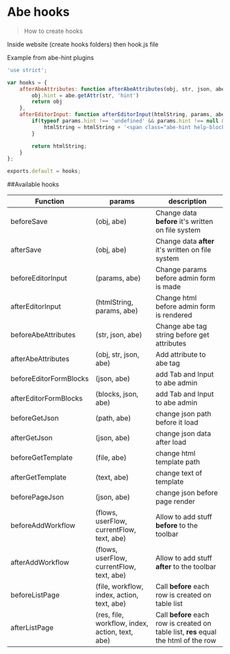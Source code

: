 # Abe hooks

> How to create hooks

Inside website (create hooks folders) then hook.js file

Example from abe-hint plugins

```javascript
'use strict';

var hooks = {
	afterAbeAttributes: function afterAbeAttributes(obj, str, json, abe) {
		obj.hint = abe.getAttr(str, 'hint')
		return obj
	},
	afterEditorInput: function afterEditorInput(htmlString, params, abe) {
		if(typeof params.hint !== 'undefined' && params.hint !== null && params.hint !== '') {
			htmlString = htmlString + '<span class="abe-hint help-block"><span class="glyphicon glyphicon-info-sign"></span>' + params.hint + '</span>'
		}

		return htmlString;
	}
};

exports.default = hooks;
```

##Available hooks

Function | params | description
--- | --- | --- |
beforeSave | (obj, abe) | Change data **before** it's written on file system
afterSave | (obj, abe) | Change data **after** it's written on file system
beforeEditorInput | (params, abe) | Change params before admin form is made
afterEditorInput | (htmlString, params, abe) | Change html before admin form is rendered
beforeAbeAttributes | (str, json, abe) | Change abe tag string before get attributes
afterAbeAttributes | (obj, str, json, abe) | Add attribute to abe tag
beforeEditorFormBlocks | (json, abe) | add Tab and Input to abe admin
afterEditorFormBlocks | (blocks, json, abe) | add Tab and Input to abe admin
beforeGetJson | (path, abe) | change json path before it load
afterGetJson | (json, abe) | change json data after load
beforeGetTemplate | (file, abe) | change html template path
afterGetTemplate | (text, abe) | change text of template
beforePageJson | (json, abe) | change json before page render
beforeAddWorkflow | (flows, userFlow, currentFlow, text, abe) | Allow to add stuff **before** to the toolbar
afterAddWorkflow | (flows, userFlow, currentFlow, text, abe) |  Allow to add stuff **after** to the toolbar
beforeListPage | (file, workflow, index, action, text, abe) | Call **before** each row is created on table list
afterListPage | (res, file, workflow, index, action, text, abe) | Call **before** each row is created on table list, **res** equal the html of the row